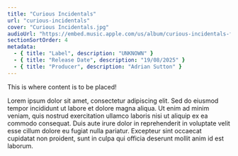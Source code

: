 ```yaml
---
title: "Curious Incidentals"
url: "curious-incidentals"
cover: "Curious Incidentals.jpg"
audioUrl: "https://embed.music.apple.com/us/album/curious-incidentals-from-the-national-theatre/1530289314"
sectionSortOrder: 4
metadata:
  - { title: "Label", description: "UNKNOWN" }
  - { title: "Release Date", description: "19/08/2025" }
  - { title: "Producer", description: "Adrian Sutton" }
---
```


This is where content is to be placed!

Lorem ipsum dolor sit amet, consectetur adipiscing elit. Sed do eiusmod tempor incididunt ut labore et dolore magna aliqua. Ut enim ad minim veniam, quis nostrud exercitation ullamco laboris nisi ut aliquip ex ea commodo consequat. Duis aute irure dolor in reprehenderit in voluptate velit esse cillum dolore eu fugiat nulla pariatur. Excepteur sint occaecat cupidatat non proident, sunt in culpa qui officia deserunt mollit anim id est laborum.
